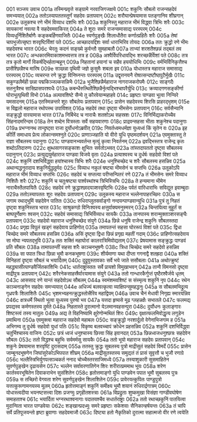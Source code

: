001	सञ्जय उवाच
001a	तस्मिन्प्रवृत्ते सङ्ग्रामे नरवाजिगजक्षये
001c	शकुनिः सौबलो राजन्सहदेवं समभ्ययात्
002a	ततोऽस्यापततस्तूर्णं सहदेवः प्रतापवान्
002c	शरौघान्प्रेषयामास पतङ्गानिव शीघ्रगान्
002e	उलूकश्च रणे भीमं विव्याध दशभिः शरैः
003a	शकुनिस्तु महाराज भीमं विद्ध्वा त्रिभिः शरैः
003c	सायकानां नवत्या वै सहदेवमवाकिरत्
004a	ते शूराः समरे राजन्समासाद्य परस्परम्
004c	विव्यधुर्निशितैर्बाणैः कङ्कबर्हिणवाजितैः
004e	स्वर्णपुङ्खैः शिलाधौतैरा कर्णात्प्रहितैः शरैः
005a	तेषां चापभुजोत्सृष्टा शरवृष्टिर्विशां पते
005c	आच्छादयद्दिशः सर्वा धाराभिरिव तोयदः
006a	ततः क्रुद्धो रणे भीमः सहदेवश्च भारत
006c	चेरतुः कदनं सङ्ख्ये कुर्वन्तौ सुमहाबलौ
007a	ताभ्यां शरशतैश्छन्नं तद्बलं तव भारत
007c	अन्धकारमिवाकाशमभवत्तत्र तत्र ह
008a	अश्वैर्विपरिधावद्भिः शरच्छन्नैर्विशां पते
008c	तत्र तत्र कृतो मार्गो विकर्षद्भिर्हतान्बहून्
009a	निहतानां हयानां च सहैव हययोधिभिः
009c	वर्मभिर्विनिकृत्तैश्च प्रासैश्छिन्नैश्च मारिष
009e	सञ्छन्ना पृथिवी जज्ञे कुसुमैः शबला इव
010a	योधास्तत्र महाराज समासाद्य परस्परम्
010c	व्यचरन्त रणे क्रुद्धा विनिघ्नन्तः परस्परम्
011a	उद्वृत्तनयनै रोषात्सन्दष्टौष्ठपुटैर्मुखैः
011c	सकुण्डलैर्मही छन्ना पद्मकिञ्जल्कसन्निभैः
012a	भुजैश्छिन्नैर्महाराज नागराजकरोपमैः
012c	साङ्गदैः सतनुत्रैश्च सासिप्रासपरश्वधैः
013a	कबन्धैरुत्थितैश्छिन्नैर्नृत्यद्भिश्चापरैर्युधि
013c	क्रव्यादगणसङ्कीर्णा घोराभूत्पृथिवी विभो
014a	अल्पावशिष्टे सैन्ये तु कौरवेयान्महाहवे
014c	प्रहृष्टाः पाण्डवा भूत्वा निन्यिरे यमसादनम्
015a	एतस्मिन्नन्तरे शूरः सौबलेयः प्रतापवान्
015c	प्रासेन सहदेवस्य शिरसि प्राहरद्भृशम्
015e	स विह्वलो महाराज रथोपस्थ उपाविशत्
016a	सहदेवं तथा दृष्ट्वा भीमसेनः प्रतापवान्
016c	सर्वसैन्यानि सङ्क्रुद्धो वारयामास भारत
017a	निर्बिभेद च नाराचैः शतशोऽथ सहस्रशः
017c	विनिर्भिद्याकरोच्चैव सिंहनादमरिन्दम
018a	तेन शब्देन वित्रस्ताः सर्वे सहयवारणाः
018c	प्राद्रवन्सहसा भीताः शकुनेश्च पदानुगाः
019a	प्रभग्नानथ तान्दृष्ट्वा राजा दुर्योधनोऽब्रवीत्
019c	निवर्तध्वमधर्मज्ञा युध्यध्वं किं सृतेन वः
020a	इह कीर्तिं समाधाय प्रेत्य लोकान्समश्नुते
020c	प्राणाञ्जहाति यो वीरो युधि पृष्ठमदर्शयन्
021a	एवमुक्तास्तु ते राज्ञा सौबलस्य पदानुगाः
021c	पाण्डवानभ्यवर्तन्त मृत्युं कृत्वा निवर्तनम्
022a	द्रवद्भिस्तत्र राजेन्द्र कृतः शब्दोऽतिदारुणः
022c	क्षुब्धसागरसङ्काशः क्षुभितः सर्वतोऽभवत्
023a	तांस्तदापततो दृष्ट्वा सौबलस्य पदानुगान्
023c	प्रत्युद्ययुर्महाराज पाण्डवा विजये वृताः
024a	प्रत्याश्वस्य च दुर्धर्षः सहदेवो विशां पते
024c	शकुनिं दशभिर्विद्ध्वा हयांश्चास्य त्रिभिः शरैः
024e	धनुश्चिच्छेद च शरैः सौबलस्य हसन्निव
025a	अथान्यद्धनुरादाय शकुनिर्युद्धदुर्मदः
025c	विव्याध नकुलं षष्ट्या भीमसेनं च सप्तभिः
026a	उलूकोऽपि महाराज भीमं विव्याध सप्तभिः
026c	सहदेवं च सप्तत्या परीप्सन्पितरं रणे
027a	तं भीमसेनः समरे विव्याध निशितैः शरैः
027c	शकुनिं च चतुःषष्ट्या पार्श्वस्थांश्च त्रिभिस्त्रिभिः
028a	ते हन्यमाना भीमेन नाराचैस्तैलपायितैः
028c	सहदेवं रणे क्रुद्धाश्छादयञ्शरवृष्टिभिः
028e	पर्वतं वारिधाराभिः सविद्युत इवाम्बुदाः
029a	ततोऽस्यापततः शूरः सहदेवः प्रतापवान्
029c	उलूकस्य महाराज भल्लेनापाहरच्छिरः
030a	स जगाम रथाद्भूमिं सहदेवेन पातितः
030c	रुधिराप्लुतसर्वाङ्गो नन्दयन्पाण्डवान्युधि
031a	पुत्रं तु निहतं दृष्ट्वा शकुनिस्तत्र भारत
031c	साश्रुकण्ठो विनिःश्वस्य क्षत्तुर्वाक्यमनुस्मरन्
032a	चिन्तयित्वा मुहूर्तं स बाष्पपूर्णेक्षणः श्वसन्
032c	सहदेवं समासाद्य त्रिभिर्विव्याध सायकैः
033a	तानपास्य शरान्मुक्ताञ्शरसङ्घैः प्रतापवान्
033c	सहदेवो महाराज धनुश्चिच्छेद संयुगे
034a	छिन्ने धनुषि राजेन्द्र शकुनिः सौबलस्तदा
034c	प्रगृह्य विपुलं खड्गं सहदेवाय प्राहिणोत्
035a	तमापतन्तं सहसा घोररूपं विशां पते
035c	द्विधा चिच्छेद समरे सौबलस्य हसन्निव
036a	असिं दृष्ट्वा द्विधा छिन्नं प्रगृह्य महतीं गदाम्
036c	प्राहिणोत्सहदेवाय सा मोघा न्यपतद्भुवि
037a	ततः शक्तिं महाघोरां कालरात्रिमिवोद्यताम्
037c	प्रेषयामास सङ्क्रुद्धः पाण्डवं प्रति सौबलः
038a	तामापतन्तीं सहसा शरैः काञ्चनभूषणैः
038c	त्रिधा चिच्छेद समरे सहदेवो हसन्निव
039a	सा पपात त्रिधा छिन्ना भूमौ कनकभूषणा
039c	शीर्यमाणा यथा दीप्ता गगनाद्वै शतह्रदा
040a	शक्तिं विनिहतां दृष्ट्वा सौबलं च भयार्दितम्
040c	दुद्रुवुस्तावकाः सर्वे भये जाते ससौबलाः
041a	अथोत्क्रुष्टं महद्ध्यासीत्पाण्डवैर्जितकाशिभिः
041c	धार्तराष्ट्रास्ततः सर्वे प्रायशो विमुखाभवन्
042a	तान्वै विमनसो दृष्ट्वा माद्रीपुत्रः प्रतापवान्
042c	शरैरनेकसाहस्रैर्वारयामास संयुगे
043a	ततो गान्धारकैर्गुप्तं पृष्ठैरश्वैर्जये धृतम्
043c	आससाद रणे यान्तं सहदेवोऽथ सौबलम्
044a	स्वमंशमवशिष्टं स संस्मृत्य शकुनिं नृप
044c	रथेन काञ्चनाङ्गेन सहदेवः समभ्ययात्
044e	अधिज्यं बलवत्कृत्वा व्याक्षिपन्सुमहद्धनुः
045a	स सौबलमभिद्रुत्य गृध्रपत्रैः शिलाशितैः
045c	भृशमभ्यहनत्क्रुद्धस्तोत्त्रैरिव महाद्विपम्
046a	उवाच चैनं मेधावी निगृह्य स्मारयन्निव
046c	क्षत्रधर्मे स्थितो भूत्वा युध्यस्व पुरुषो भव
047a	यत्तदा हृष्यसे मूढ ग्लहन्नक्षैः सभातले
047c	फलमद्य प्रपद्यस्व कर्मणस्तस्य दुर्मते
048a	निहतास्ते दुरात्मानो येऽस्मानवहसन्पुरा
048c	दुर्योधनः कुलाङ्गारः शिष्टस्त्वं तस्य मातुलः
049a	अद्य ते विहनिष्यामि क्षुरेणोन्मथितं शिरः
049c	वृक्षात्फलमिवोद्धृत्य लगुडेन प्रमाथिना
050a	एवमुक्त्वा महाराज सहदेवो महाबलः
050c	सङ्क्रुद्धो नरशार्दूलो वेगेनाभिजगाम ह
051a	अभिगम्य तु दुर्धर्षः सहदेवो युधां पतिः
051c	विकृष्य बलवच्चापं क्रोधेन प्रहसन्निव
052a	शकुनिं दशभिर्विद्ध्वा चतुर्भिश्चास्य वाजिनः
052c	छत्रं ध्वजं धनुश्चास्य छित्त्वा सिंह इवानदत्
053a	छिन्नध्वजधनुश्छत्रः सहदेवेन सौबलः
053c	ततो विद्धश्च बहुभिः सर्वमर्मसु सायकैः
054a	ततो भूयो महाराज सहदेवः प्रतापवान्
054c	शकुनेः प्रेषयामास शरवृष्टिं दुरासदाम्
055a	ततस्तु क्रुद्धः सुबलस्य पुत्रो माद्रीसुतं सहदेवं विमर्दे
055c	प्रासेन जाम्बूनदभूषणेन जिघांसुरेकोऽभिपपात शीघ्रम्
056a	माद्रीसुतस्तस्य समुद्यतं तं प्रासं सुवृत्तौ च भुजौ रणाग्रे
056c	भल्लैस्त्रिभिर्युगपत्सञ्चकर्त ननाद चोच्चैस्तरसाजिमध्ये
057a	तस्याशुकारी सुसमाहितेन सुवर्णपुङ्खेन दृढायसेन
057c	भल्लेन सर्वावरणातिगेन शिरः शरीरात्प्रममाथ भूयः
058a	शरेण कार्तस्वरभूषितेन दिवाकराभेन सुसंशितेन
058c	हृतोत्तमाङ्गो युधि पाण्डवेन पपात भूमौ सुबलस्य पुत्रः
059a	स तच्छिरो वेगवता शरेण सुवर्णपुङ्खेन शिलाशितेन
059c	प्रावेरयत्कुपितः पाण्डुपुत्रो यत्तत्कुरूणामनयस्य मूलम्
060a	हृतोत्तमाङ्गं शकुनिं समीक्ष्य भूमौ शयानं रुधिरार्द्रगात्रम्
060c	योधास्त्वदीया भयनष्टसत्त्वा दिशः प्रजग्मुः प्रगृहीतशस्त्राः
061a	विप्रद्रुताः शुष्कमुखा विसंज्ञा गाण्डीवघोषेण समाहताश्च
061c	भयार्दिता भग्नरथाश्वनागाः पदातयश्चैव सधार्तराष्ट्राः
062a	ततो रथाच्छकुनिं पातयित्वा मुदान्विता भारत पाण्डवेयाः
062c	शङ्खान्प्रदध्मुः समरे प्रहृष्टाः सकेशवाः सैनिकान्हर्षयन्तः
063a	तं चापि सर्वे प्रतिपूजयन्तो हृष्टा ब्रुवाणाः सहदेवमाजौ
063c	दिष्ट्या हतो नैकृतिको दुरात्मा सहात्मजो वीर रणे त्वयेति
